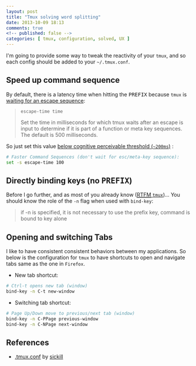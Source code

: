 ```yaml
---
layout: post
title: "Tmux solving word splitting"
date: 2013-10-09 18:13
comments: true
<!-- published: false -->
categories: [ tmux, configuration, solved, UX ]
---
```


I'm going to provide some way to tweak the reactivity of your `tmux`, and so each config should be added to your `~/.tmux.conf`.

## Speed up command sequence

By default, there is a latency time when hitting the <kbd>PREFIX</kbd> because `tmux` is [waiting for an escape sequence](http://mutelight.org/practical-tmux):

> `escape-time time`
>
> Set the time in milliseconds for which tmux waits after an escape is
> input to determine if it is part of a function or meta key sequences.
> The default is 500 milliseconds.

So just set this value [below cognitive perceivable threshold (`~200ms`)](http://stackoverflow.com/questions/536300/what-is-the-shortest-perceivable-application-response-delay) :
```bash
# Faster Command Sequences (don't wait for esc/meta-key sequence): 
set -s escape-time 100
```

## Directly binding keys (no <kbd>PREFIX</kbd>)

Before I go further, and as most of you already know ([<abbr title="Read The Fucking Manual">RTFM</abbr> `tmux`](http://www.openbsd.org/cgi-bin/man.cgi?query=tmux))… You should know the role of the `-n` flag when used with `bind-key`:

> if -n is specified, it is not necessary to use the prefix key, command 
> is bound to key alone

## Opening and switching Tabs

I like to have consistent consistent behaviors between my applications. So below is the configuration for `tmux` to have shortcuts to open and navigate tabs same as the one in `Firefox`.

* New tab shortcut:
```bash
# Ctrl-t opens new tab (window)
bind-key -n C-t new-window
```

* Switching tab shortcut:
```bash
# Page Up/Down move to previous/next tab (window)
bind-key -n C-PPage previous-window
bind-key -n C-NPage next-window
```

## References

* [.tmux.conf](https://github.com/sickill/dotfiles/blob/master/.tmux.conf) by [sickill](https://github.com/sickill)
